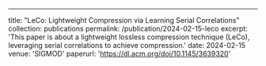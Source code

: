---
title: "LeCo: Lightweight Compression via Learning Serial Correlations"
collection: publications
permalink: /publication/2024-02-15-leco
excerpt: 'This paper is about a lightweight lossless compression technique (LeCo), leveraging serial correlations to achieve compression.'
date: 2024-02-15
venue: 'SIGMOD'
paperurl: 'https://dl.acm.org/doi/10.1145/3639320'


